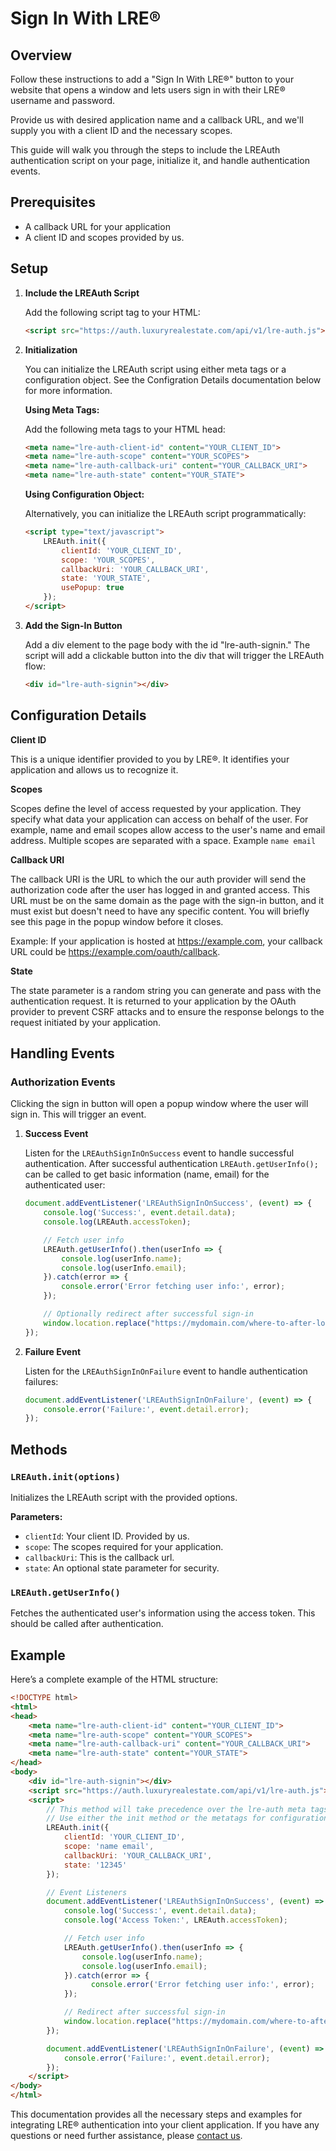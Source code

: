 # Sign In With LRE®

## Overview

Follow these instructions to add a "Sign In With LRE®" button to your website that opens a window and lets users sign in with their LRE® username and password. 

Provide us with desired application name and a callback URL, and we'll supply you with a client ID and the necessary scopes. 

This guide will walk you through the steps to include the LREAuth authentication script on your page, initialize it, and handle authentication events.

## Prerequisites

- A callback URL for your application
- A client ID and scopes provided by us.

## Setup

1. **Include the LREAuth Script**

   Add the following script tag to your HTML:

   ```html
   <script src="https://auth.luxuryrealestate.com/api/v1/lre-auth.js"></script>
   ```

2. **Initialization**

   You can initialize the LREAuth script using either meta tags or a configuration object. See the Configration Details documentation below for more information.

   **Using Meta Tags:**

   Add the following meta tags to your HTML head:

   ```html
   <meta name="lre-auth-client-id" content="YOUR_CLIENT_ID">
   <meta name="lre-auth-scope" content="YOUR_SCOPES">
   <meta name="lre-auth-callback-uri" content="YOUR_CALLBACK_URI">
   <meta name="lre-auth-state" content="YOUR_STATE">
   ```

   **Using Configuration Object:**

   Alternatively, you can initialize the LREAuth script programmatically:

   ```html
   <script type="text/javascript">
       LREAuth.init({
           clientId: 'YOUR_CLIENT_ID',
           scope: 'YOUR_SCOPES',
           callbackUri: 'YOUR_CALLBACK_URI',
           state: 'YOUR_STATE',
           usePopup: true
       });
   </script>
   ```

3. **Add the Sign-In Button**

   Add a div element to the page body with the id "lre-auth-signin." The script will add a clickable button into the div that will trigger the LREAuth flow:

   ```html
   <div id="lre-auth-signin"></div>
   ```
## Configuration Details

**Client ID**

This is a unique identifier provided to you by LRE®. It identifies your application and allows us to recognize it.

**Scopes**

Scopes define the level of access requested by your application. They specify what data your application can access on behalf of the user. For example, name and email scopes allow access to the user's name and email address. Multiple scopes are separated with a space. Example `name email`

**Callback URI**

The callback URI is the URL to which the our auth provider will send the authorization code after the user has logged in and granted access. This URL must be on the same domain as the page with the sign-in button, and it must exist but doesn't need to have any specific content. You will briefly see this page in the popup window before it closes.

Example: If your application is hosted at https://example.com, your callback URL could be https://example.com/oauth/callback.

**State**

The state parameter is a random string you can generate and pass with the authentication request. It is returned to your application by the OAuth provider to prevent CSRF attacks and to ensure the response belongs to the request initiated by your application.


## Handling Events

### Authorization Events

Clicking the sign in button will open a popup window where the user will sign in. This will trigger an event.

1. **Success Event**

   Listen for the `LREAuthSignInOnSuccess` event to handle successful authentication. After successful authentication `LREAuth.getUserInfo();` can be called to get basic information (name, email) for the authenticated user:

   ```javascript
   document.addEventListener('LREAuthSignInOnSuccess', (event) => {
       console.log('Success:', event.detail.data);
       console.log(LREAuth.accessToken);

       // Fetch user info
       LREAuth.getUserInfo().then(userInfo => {
           console.log(userInfo.name);
           console.log(userInfo.email);
       }).catch(error => {
           console.error('Error fetching user info:', error);
       });

       // Optionally redirect after successful sign-in
       window.location.replace("https://mydomain.com/where-to-after-login");
   });
   ```

2. **Failure Event**

   Listen for the `LREAuthSignInOnFailure` event to handle authentication failures:

   ```javascript
   document.addEventListener('LREAuthSignInOnFailure', (event) => {
       console.error('Failure:', event.detail.error);
   });
   ```



## Methods

### `LREAuth.init(options)`

Initializes the LREAuth script with the provided options.

**Parameters:**

- `clientId`: Your client ID. Provided by us.
- `scope`: The scopes required for your application. 
- `callbackUri`: This is the callback url.
- `state`: An optional state parameter for security.

### `LREAuth.getUserInfo()`

Fetches the authenticated user's information using the access token. This should be called after authentication.

## Example

Here’s a complete example of the HTML structure:

```html
<!DOCTYPE html>
<html>
<head>
    <meta name="lre-auth-client-id" content="YOUR_CLIENT_ID">
    <meta name="lre-auth-scope" content="YOUR_SCOPES">
    <meta name="lre-auth-callback-uri" content="YOUR_CALLBACK_URI">
    <meta name="lre-auth-state" content="YOUR_STATE">
</head>
<body>
    <div id="lre-auth-signin"></div>
    <script src="https://auth.luxuryrealestate.com/api/v1/lre-auth.js"></script>
    <script>
        // This method will take precedence over the lre-auth meta tags.
        // Use either the init method or the metatags for configuration.
        LREAuth.init({
            clientId: 'YOUR_CLIENT_ID',
            scope: 'name email',
            callbackUri: 'YOUR_CALLBACK_URI',
            state: '12345'
        });

        // Event Listeners 
        document.addEventListener('LREAuthSignInOnSuccess', (event) => {
            console.log('Success:', event.detail.data);
            console.log('Access Token:', LREAuth.accessToken);

            // Fetch user info
            LREAuth.getUserInfo().then(userInfo => {
                console.log(userInfo.name);
                console.log(userInfo.email);
            }).catch(error => {
                  console.error('Error fetching user info:', error);
            });

            // Redirect after successful sign-in
            window.location.replace("https://mydomain.com/where-to-after-login");
        });

        document.addEventListener('LREAuthSignInOnFailure', (event) => {
            console.error('Failure:', event.detail.error);
        });
    </script>
</body>
</html>
```

This documentation provides all the necessary steps and examples for integrating LRE® authentication into your client application. If you have any questions or need further assistance, please [contact us](mailto:websupport@luxre.com).
